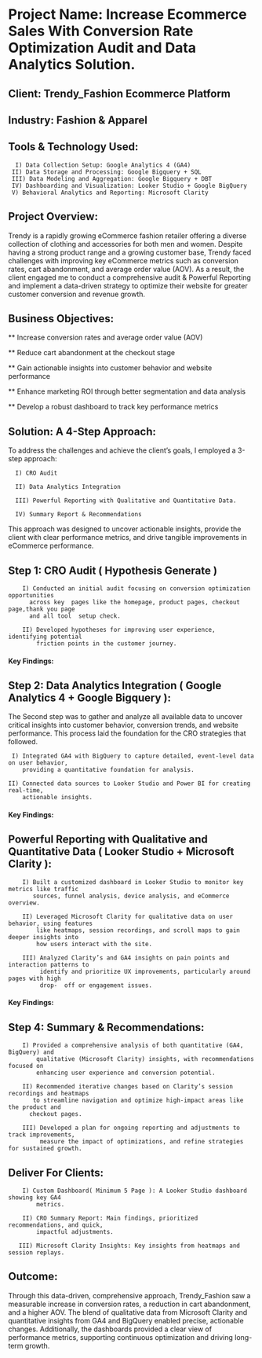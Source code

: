 # Project Name: Increase Ecommerce Sales With Conversion Rate Optimization Audit and Data Analytics Solution.
## Client: Trendy_Fashion Ecommerce Platform
## Industry: Fashion & Apparel
## Tools & Technology Used: 
      I) Data Collection Setup: Google Analytics 4 (GA4)
     II) Data Storage and Processing: Google Bigquery + SQL
     III) Data Modeling and Aggregation: Google Bigquery + DBT
     IV) Dashboarding and Visualization: Looker Studio + Google BigQuery
     V) Behavioral Analytics and Reporting: Microsoft Clarity

## Project Overview:
Trendy is a rapidly growing eCommerce fashion retailer offering a diverse collection of clothing and accessories for both men and women. Despite having a strong product range and a growing customer base, Trendy faced challenges with improving key eCommerce metrics such as conversion rates, cart abandonment, and average order value (AOV). As a result, the client engaged me to conduct a comprehensive audit & Powerful Reporting  and implement a data-driven strategy to optimize their website for greater customer conversion and revenue growth.


## Business Objectives:
   ** Increase conversion rates and average order value (AOV)
   
   ** Reduce cart abandonment at the checkout stage
   
   ** Gain actionable insights into customer behavior and  website performance
   
   ** Enhance marketing ROI through better segmentation and data analysis
   
   ** Develop a robust dashboard to track key performance metrics

## Solution: A 4-Step Approach:
To address the challenges and achieve the client’s goals, I employed a 3-step approach:

      I) CRO Audit
      
      II) Data Analytics Integration
      
      III) Powerful Reporting with Qualitative and Quantitative Data.

      IV) Summary Report & Recommendations

This approach was designed to uncover actionable insights, provide the client with clear performance metrics, and drive tangible improvements in eCommerce performance.

## Step 1: CRO Audit ( Hypothesis Generate )
        I) Conducted an initial audit focusing on conversion optimization opportunities 
          across key  pages like the homepage, product pages, checkout page,thank you page 
          and all tool  setup check.

        II) Developed hypotheses for improving user experience, identifying potential 
            friction points in the customer journey.
            
  #### Key Findings: 

## Step 2: Data Analytics Integration ( Google Analytics 4 + Google Bigquery ):

The Second step was to gather and analyze all available data to uncover critical insights into customer behavior, conversion trends, and website performance. This process laid the foundation for the CRO strategies that followed.
  
     I) Integrated GA4 with BigQuery to capture detailed, event-level data on user behavior, 
        providing a quantitative foundation for analysis.

    II) Connected data sources to Looker Studio and Power BI for creating real-time, 
        actionable insights. 

  #### Key Findings:

## Powerful Reporting with Qualitative and Quantitative Data ( Looker Studio + Microsoft Clarity ):
        I) Built a customized dashboard in Looker Studio to monitor key metrics like traffic 
           sources, funnel analysis, device analysis, and eCommerce overview.

        II) Leveraged Microsoft Clarity for qualitative data on user behavior, using features 
            like heatmaps, session recordings, and scroll maps to gain deeper insights into 
            how users interact with the site.

        III) Analyzed Clarity’s and GA4 insights on pain points and interaction patterns to 
             identify and prioritize UX improvements, particularly around pages with high 
             drop-  off or engagement issues.

  #### Key Findings:

## Step 4: Summary & Recommendations:
        I) Provided a comprehensive analysis of both quantitative (GA4, BigQuery) and 
            qualitative (Microsoft Clarity) insights, with recommendations focused on 
            enhancing user experience and conversion potential.

        II) Recommended iterative changes based on Clarity’s session recordings and heatmaps 
           to streamline navigation and optimize high-impact areas like the product and 
          checkout pages.

        III) Developed a plan for ongoing reporting and adjustments to track improvements, 
             measure the impact of optimizations, and refine strategies for sustained growth.


## Deliver For Clients:
        I) Custom Dashboard( Minimum 5 Page ): A Looker Studio dashboard showing key GA4 
            metrics.

        II) CRO Summary Report: Main findings, prioritized recommendations, and quick, 
            impactful adjustments.

       III) Microsoft Clarity Insights: Key insights from heatmaps and session replays.


## Outcome:
Through this data-driven, comprehensive approach, Trendy_Fashion saw a measurable increase in conversion rates, a reduction in cart abandonment, and a higher AOV. The blend of qualitative data from Microsoft Clarity and quantitative insights from GA4 and BigQuery enabled precise, actionable changes. Additionally, the dashboards provided a clear view of performance metrics, supporting continuous optimization and driving long-term growth.

    







   
